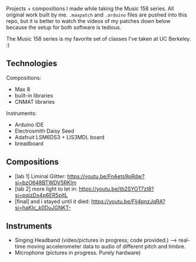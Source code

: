 Projects + compositions I made while taking the Music 158 series. All original work built by me.
`.maxpatch` and `.arduino` files are pushed into this repo, but it is better to watch the videos of my patches down below because the setup for both software is tedious.

The Music 158 series is my favorite set of classes I've taken at UC Berkeley. :)

## Technologies
Compositions:
- Max 8
- built-in libraries
- CNMAT libraries

Instruments:
- Arduino IDE
- Electrosmith Daisy Seed
- Adafruit LSM6DS3 + LIS3MDL board
- breadboard

## Compositions
- [lab 1] Liminal Glitter: https://youtu.be/FnAets9pRdw?si=bzO648BTWDV5RKIm
- [lab 2] more light to let in: https://youtu.be/tb2SYOT7zI8?si=pqizDx4p6ER5pltL
- [final] and i stayed until it died: https://youtu.be/Flj4pnzJqRA?si=haKlc_k0DuJGNKT-

## Instruments
- Singing Headband (video/pictures in progress; code provided.) --> real-time moving accelerometer data to audio of different pitch and timbre.
- Microphone (pictures in progress. Purely hardware)
